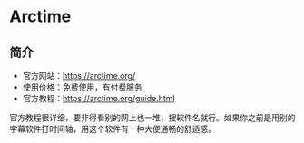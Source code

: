 # Arctime

## 简介

- 官方网站：<https://arctime.org/>
- 使用价格：免费使用，有[付费服务](https://arctime.org/service.html)
- 官方教程：<https://arctime.org/guide.html>

官方教程很详细，要非得看别的网上也一堆，搜软件名就行。如果你之前是用别的字幕软件打时间轴，用这个软件有一种大便通畅的舒适感。